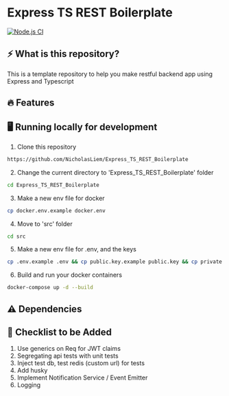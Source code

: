 # Express TS REST Boilerplate
[![Node.js CI](https://github.com/NicholasLiem/Express_TS_REST_Boilerplate/actions/workflows/nodejs.yml/badge.svg?branch=main)](https://github.com/NicholasLiem/Express_TS_REST_Boilerplate/actions/workflows/nodejs.yml)

## ⚡ What is this repository?
This is a template repository to help you make restful backend app using Express and Typescript

## 🔥 Features

## 🖥️ Running locally for development

1. Clone this repository
```sh
https://github.com/NicholasLiem/Express_TS_REST_Boilerplate
```

2. Change the current directory to 'Express_TS_REST_Boilerplate' folder
```sh
cd Express_TS_REST_Boilerplate
```

3. Make a new env file for docker
```sh
cp docker.env.example docker.env
```

4. Move to 'src' folder
```sh
cd src
```

5. Make a new env file for .env, and the keys
```sh
cp .env.example .env && cp public.key.example public.key && cp private.key.example private.key 
```

6. Build and run your docker containers
```sh
docker-compose up -d --build
```


## ⚠️ Dependencies 
## 📖 Checklist to be Added
1. Use generics on Req for JWT claims
2. Segregating api tests with unit tests
3. Inject test db, test redis (custom url) for tests
4. Add husky
5. Implement Notification Service / Event Emitter
6. Logging
